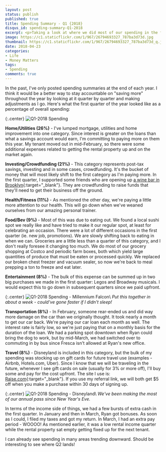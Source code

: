 ```yaml
---
layout: post
status: publish
published: true
title: Spending Summary - Q1 {2018}
disqus_id: spending-summary-Q1-2018
excerpt: <p>Taking a look at where we did most of our spending in the first quarter of the year.</p>
image: https://c1.staticflickr.com/1/967/26794693327_787ba3d73d.jpg
thumbnail: https://c1.staticflickr.com/1/967/26794693327_787ba3d73d_q.jpg
date: 2018-04-23
categories:
- Life
- Money Matters
tags: 
- Spending
comments: true
---
```

In the past, I've only posted spending summaries at the end of each year. I think it would be a better way to stay accountable on "saving more" throughout the year by looking at it quarter by quarter and making adjustments as I go. Here's what the first quarter of the year looked like as a percentage of overall spending:

{:.center}
![Q1-2018 Spending](https://c1.staticflickr.com/1/967/26794693327_787ba3d73d.jpg)


**Home/Utilities (26%)** - I've lumped mortgage, utilities and home improvement into one category. Since interest is greater on the loans than what a savings account would earn, I'm committing to paying more on them this year. My tenant moved out in mid-February, so there were some additional expenses related to getting the rental property up and on the market again.

**Investing/Crowdfunding (21%)** - This category represents post-tax savings, investing and in some cases, crowdfunding. It's the bucket of money that will most likely shift to the first category as I'm paying more. In the first quarter, I supported some friends who are opening up [a wine bar in Brooklyn](https://www.nextseed.com/offerings/california-88/){:target="_blank"}. They are crowdfunding to raise funds that they'll need to get their business off the ground. 

**Health/Fitness (11%)** - As mentioned the other day, we're paying a little more attention to our health. This will go down when we've weaned ourselves from our amazing personal trainer. 

**Food/Bev (9%)** - Most of this was due to eating out. We found a local sushi spot we really like and have tried to make it our regular spot, at least for celebrating an occasion. There were a lot of different occasions in the first quarter (ie. new job, promotions). We are slowly shifting back to eating in when we can. Groceries are a little less than a quarter of this category, and I don't really foresee it changing too much. We do most of our grocery shopping at Costco and periodic farm boxes, both which yield large quantities of produce that must be eaten or processed quickly. We replaced our broken chest freezer and vacuum sealer, so now we're back to meal prepping a ton to freeze and eat later. 

**Entertainment (8%)** - The bulk of this expense can be summed up in two big purchases we made in the first quarter: Legos and Broadway musicals. I would expect this to go down in subsequent quarters since we paid upfront. 

{:.center}
![Q1-2018 Spending - Millennium Falcon](https://c1.staticflickr.com/1/843/40953398214_0e0178de4a_c.jpg)\\
*Put this together in about a week - could've gone faster if I didn't sleep!*

**Transportation (8%)** - In February, someone rear-ended us and did way more damage on the car than we originally thought. It took nearly a month to get our car back. We're paying our car loan each month as well. The interest rate is fairly low, so we're just paying that on a monthly basis for the duration of the loan. We had a parking spot downtown when Ryan could bring the dog to work, but by mid-March, we had switched over to commuting in by bus since Fresca isn't allowed at Ryan's new office.

**Travel (8%)** - Disneyland is included in this category, but the bulk of my spending was stocking up on gift cards for future travel use (examples - Airbnb, Hotels.com, Uber). Since I know that we will be traveling in the future, whenever I see gift cards on sale (usually for 3% or more off), I'll buy some and pay for the cost upfront. The site I use is: [Raise.com](https://geta.raise.com/tho222){:target="_blank"}. If you use my referral link, we will both get $5 off when you make a purchase within 30 days of signing up.

{:.center}
![Q1-2018 Spending - Disneyland](https://c1.staticflickr.com/1/901/40773293215_0d718425aa_c.jpg)\\
*We've been making the most of our annual pass since New Year's Eve.*

In terms of the income side of things, we had a few bursts of extra cash in the first quarter. In January and then in March, Ryan got bonuses. As soon as I could, I filed my taxes and got my return. In March, I had an extra pay period - WOOOO! As mentioned earlier, it was a low rental income quarter while the rental property sat empty getting fixed up for the next tenant. 

I can already see spending in many areas trending downward. Should be interesting to see where Q2 lands!
